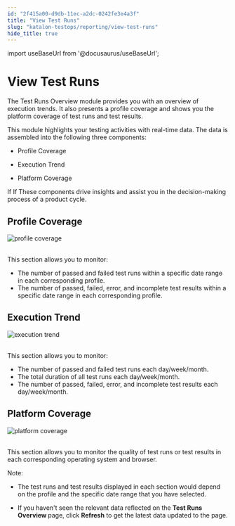 ```yaml
---
id: "2f415a00-d9db-11ec-a2dc-0242fe3e4a3f"
title: "View Test Runs"
slug: "katalon-testops/reporting/view-test-runs"
hide_title: true
---
```

import useBaseUrl from '@docusaurus/useBaseUrl';


# <a id="id" class="anchor_top_offset"/><a id="ariaid-title1" class="anchor_top_offset"/>View Test Runs

<p xmlns="http://www.w3.org/1999/xhtml" className="p">The Test Runs Overview module provides you with an overview of   execution trends. It also presents a profile coverage and shows you   the platform coverage of test runs and test results.</p> 
<div xmlns="http://www.w3.org/1999/xhtml" className="p">This module highlights your testing activities with real-time
  data. The data is assembled into the following three components: <ul className="ul"><li className="li"><p className="p">Profile Coverage</p></li><li className="li"><p className="p">Execution Trend</p></li><li className="li"><p className="p">Platform Coverage</p></li></ul>If If  These
  components drive insights and assist you in the decision-making
  process of a product cycle.</div>
    

## <a id="id_1" class="anchor_top_offset"/>Profile Coverage

    
      
<p xmlns="http://www.w3.org/1999/xhtml" className="p">   <img className="image" src={useBaseUrl("https://github.com/katalon-studio/docs-images/raw/master/katalon-analytics/docs/testops-mar22-release-test-runs-overview/kt-profile-coverage-ui-march22.png")} alt="profile coverage" /><br /><br /> </p> 
      
<p xmlns="http://www.w3.org/1999/xhtml" className="p">This section allows you to monitor:</p> 
      
<ul xmlns="http://www.w3.org/1999/xhtml" className="ul">   <li className="li">The number of passed and failed test runs within a specific     date range in each corresponding profile.</li>   <li className="li">The number of passed, failed, error, and incomplete test     results within a specific date range in each corresponding     profile.</li> </ul> 
    
  
    

## <a id="id_2" class="anchor_top_offset"/>Execution Trend

    
      
<p xmlns="http://www.w3.org/1999/xhtml" className="p">   <img className="image" src={useBaseUrl("https://github.com/katalon-studio/docs-images/raw/master/katalon-analytics/docs/testops-mar22-release-test-runs-overview/kt-execution-trend-ui-march22.png")} alt="execution trend" /><br /><br /> </p> 
      
<p xmlns="http://www.w3.org/1999/xhtml" className="p">This section allows you to monitor:</p> 
      
<ul xmlns="http://www.w3.org/1999/xhtml" className="ul">   <li className="li">The number of passed and failed test runs each     day/week/month.</li>   <li className="li">The total duration of all test runs each day/week/month.</li>   <li className="li">The number of passed, failed, error, and incomplete test     results each day/week/month.</li> </ul> 
    
  

## <a id="id_3" class="anchor_top_offset"/>Platform Coverage

<p xmlns="http://www.w3.org/1999/xhtml" className="p">   <img className="image" src={useBaseUrl("https://github.com/katalon-studio/docs-images/raw/master/katalon-analytics/docs/testops-mar22-release-test-runs-overview/kt-platform-coverage-ui-march22.png")} alt="platform coverage" /><br /><br /> </p> 
<p xmlns="http://www.w3.org/1999/xhtml" className="p">This section allows you to monitor the quality of test runs or   test results in each corresponding operating system and   browser.</p> 
<div xmlns="http://www.w3.org/1999/xhtml" className="note note note_note"><span className="note__title">Note:</span> 
  <ul className="ul"><li className="li"><p className="p">The test runs and test results displayed in each
        section would depend on the profile and the specific date range
        that you have selected.</p></li><li className="li"><p className="p">If you haven't seen the relevant data reflected on the <strong className="ph b">Test Runs Overview </strong>page, click <strong className="ph b">Refresh</strong> to get the latest data updated to the page.</p></li></ul></div>
